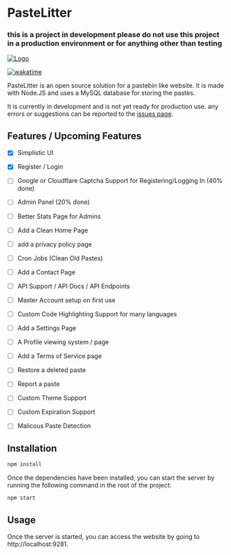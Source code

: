 # PasteLitter
### this is a project in development please do not use this project in a production environment or for anything other than testing

[![Logo](https://files.catbox.moe/ef7tlc.png)](https://github.com/Joe-Development/PasteLitter)

[![wakatime](https://wakatime.com/badge/user/c891a0e7-299e-423d-8191-23677f6089aa/project/71823118-6f6c-480d-915b-d89205693c2a.svg)](https://wakatime.com/badge/user/c891a0e7-299e-423d-8191-23677f6089aa/project/71823118-6f6c-480d-915b-d89205693c2a)

PasteLitter is an open source solution for a pastebin like website. It is made with Node.JS and uses a MySQL database for storing the pastes.

It is currently in development and is not yet ready for production use. any errors or suggestions can be reported to the [issues page](https://github.com/Joe-Development/PasteLitter/issues).

## Features / Upcoming Features
- [x] Simplistic UI
- [x] Register / Login
- [ ] Google or Cloudflare Captcha Support for Registering/Logging In (40% done)
- [ ] Admin Panel (20% done)
- [ ] Better Stats Page for Admins
- [ ] Add a Clean Home Page
- [ ] add a privacy policy page
- [ ] Cron Jobs (Clean Old Pastes)
- [ ] Add a Contact Page
- [ ] API Support / API Docs / API Endpoints 
- [ ] Master Account setup on first use
- [ ] Custom Code Highlighting Support for many languages
- [ ] Add a Settings Page
- [ ] A Profile viewing system / page
- [ ] Add a Terms of Service page
- [ ] Restore a deleted paste
- [ ] Report a paste
- [ ] Custom Theme Support
- [ ] Custom Expiration Support
- [ ] Malicous Paste Detection



## Installation

```bash
npm install
```

Once the dependencies have been installed, you can start the server by running the following command in the root of the project:

```bash
npm start
```

## Usage

Once the server is started, you can access the website by going to http://localhost:9281.


